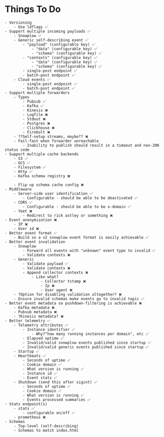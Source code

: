 # Things To Do
    - Versioning
        - Use ldflags ✅
    - Support multiple incoming payloads ✅
        - Snowplow ✅
        - Generic self-describing event ✅
            - "payload" (configurable key) ✅
                - "data" (configurable key) ✅
                - "schema" (configurable key) ✅
            - "contexts" (configurable key) ✅
                - "data" (configurable key) ✅
                - "schema" (configurable key) ✅
            - single-post endpoint ✅
            - batch-post endpoint ✅
        - Cloud events ✅
            - single-post endpoint ✅
            - batch-post endpoint ✅
    - Support multiple forwarders
        - Types
            - Pubsub ✅
            - Kafka ✅
            - Kinesis ❌
            - Logfile ❌
            - Stdout ❌
            - Postgres ❌
            - Clickhouse ❌
            - Firebolt ❌
        - ??Self-setup streams, maybe?? ❌
        - Fail-fast when forwarder unreachable
            - Inability to publish should result in a timeout and non-200 status code
    - Support multiple cache backends
        - S3 ✅
        - GCS ✅
        - Filesystem ✅
        - Http ✅
        - Kafka schema registry ❌

        - Flip up schema cache config ❌
    - Middleware
        - Server-side user identification ✅
            - Configurable - should be able to be deactivated ✅
        - CORS ✅
            - Configurable - should be able to be x-domain ✅
        - Yeet ❌
            - Redirect to rick astley or something ❌
    - Event anonymization ❌
        - IP ❌
        - User id ❌
    - Better event format ✅
        - Build so a v2 snowplow event format is easily achievable ✅
    - Better event invalidation
        - Snowplow
            - Forward all events with "unknown" event type to invalid ✅
            - Validate contexts ❌
        - Generic
            - Validate payload ✅
            - Validate contexts ❌
            - Append collector contexts ❌
                - Like what?
                    - Collector tstamp ❌
                    - Ip ❌
                    - User agent ❌
        - ?Option for disabling validation altogether? ❌
        - Ensure invalid schemas make events go to invalid topic ✅
    - Better event metadata so pushdown-filtering is achievable ❌
        - Kafka metadata ❌
        - Pubsub metadata ❌
        - ?Kinesis metadata? ❌
    - Better telemetry ✅
        - Telemetry attributes ✅
            - Instance identifier ✅
                - Why?"how many running instances per domain", etc ✅
            - Elapsed uptime ✅
            - Invalid/valid snowplow events published since startup ✅
            - Invalid/valid generic events published since startup ✅
        - Startup ✅
        - Heartbeats ✅
            - Seconds of uptime ✅
            - Cookie domain ✅
            - What version is running ✅
            - Instance id ✅
            - Event stats ✅
        - Shutdown (send this after sigint) ✅
            - Seconds of uptime ✅
            - Cookie domain ✅
            - What version is running ✅
            - Events processed summaries ✅
    - Stats endpoint(s)
        - stats ✅
            - configurable on/off ✅
        - prometheus ❌
    - Schemas
        - Top-level (self-describing)
        - Schemas to match index.html
